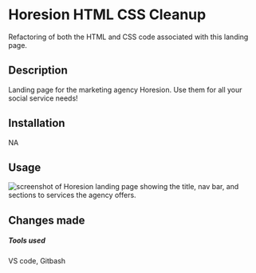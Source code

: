 # Horesion HTML CSS Cleanup 
Refactoring of both the HTML and CSS code associated with this landing page.
## Description
Landing page for the marketing agency Horesion. Use them for all your social service needs!
## Installation
NA

## Usage
![screenshot of Horesion landing page showing the title, nav bar, and sections to services the agency offers.](Landing-page-snapshot.jpg)

## Changes made


##### Tools used
VS code, Gitbash

